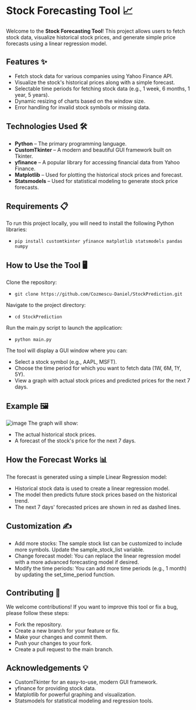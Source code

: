 # Stock Forecasting Tool 📈

Welcome to the **Stock Forecasting Tool**! This project allows users to fetch stock data, visualize historical stock prices, and generate simple price forecasts using a linear regression model.

## Features ✨
- Fetch stock data for various companies using Yahoo Finance API.
- Visualize the stock's historical prices along with a simple forecast.
- Selectable time periods for fetching stock data (e.g., 1 week, 6 months, 1 year, 5 years).
- Dynamic resizing of charts based on the window size.
- Error handling for invalid stock symbols or missing data.

## Technologies Used 🛠️
- **Python** – The primary programming language.
- **CustomTkinter** – A modern and beautiful GUI framework built on Tkinter.
- **yfinance** – A popular library for accessing financial data from Yahoo Finance.
- **Matplotlib** – Used for plotting the historical stock prices and forecast.
- **Statsmodels** – Used for statistical modeling to generate stock price forecasts.

## Requirements 📋
To run this project locally, you will need to install the following Python libraries:
- `pip install customtkinter yfinance matplotlib statsmodels pandas numpy`

## How to Use the Tool 🖥️
Clone the repository:
- `git clone https://github.com/Cozmescu-Daniel/StockPrediction.git`

Navigate to the project directory:
- `cd StockPrediction`

Run the main.py script to launch the application:
- `python main.py`

The tool will display a GUI window where you can:
  
- Select a stock symbol (e.g., AAPL, MSFT).
- Choose the time period for which you want to fetch data (1W, 6M, 1Y, 5Y).
- View a graph with actual stock prices and predicted prices for the next 7 days.

## Example 🖼️
![image](https://github.com/user-attachments/assets/30160b56-afdf-47cd-a386-f79d169b8150)
The graph will show:

- The actual historical stock prices.
- A forecast of the stock's price for the next 7 days.

## How the Forecast Works 📊
The forecast is generated using a simple Linear Regression model:

- Historical stock data is used to create a linear regression model.
- The model then predicts future stock prices based on the historical trend.
- The next 7 days' forecasted prices are shown in red as dashed lines.

## Customization ✍️
- Add more stocks: The sample stock list can be customized to include more symbols. Update the sample_stock_list variable.
- Change forecast model: You can replace the linear regression model with a more advanced forecasting model if desired.
- Modify the time periods: You can add more time periods (e.g., 1 month) by updating the set_time_period function.

## Contributing 🤝
We welcome contributions! If you want to improve this tool or fix a bug, please follow these steps:

- Fork the repository.
- Create a new branch for your feature or fix.
- Make your changes and commit them.
- Push your changes to your fork.
- Create a pull request to the main branch.

## Acknowledgements 💡
- CustomTkinter for an easy-to-use, modern GUI framework.
- yfinance for providing stock data.
- Matplotlib for powerful graphing and visualization.
- Statsmodels for statistical modeling and regression tools.






